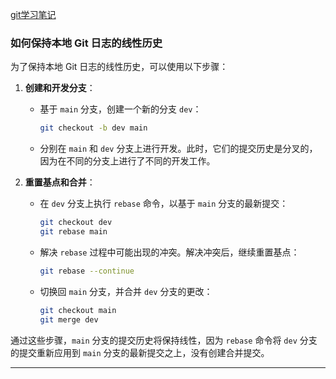 [git学习笔记](https://github.com/GGboya/Reading-notes/blob/main/git_book.md)



### 如何保持本地 Git 日志的线性历史

为了保持本地 Git 日志的线性历史，可以使用以下步骤：

1. **创建和开发分支**：
   - 基于 `main` 分支，创建一个新的分支 `dev`：
     ```bash
     git checkout -b dev main
     ```
   - 分别在 `main` 和 `dev` 分支上进行开发。此时，它们的提交历史是分叉的，因为在不同的分支上进行了不同的开发工作。

2. **重置基点和合并**：
   - 在 `dev` 分支上执行 `rebase` 命令，以基于 `main` 分支的最新提交：
     ```bash
     git checkout dev
     git rebase main
     ```
   - 解决 `rebase` 过程中可能出现的冲突。解决冲突后，继续重置基点：
     ```bash
     git rebase --continue
     ```
   - 切换回 `main` 分支，并合并 `dev` 分支的更改：
     ```bash
     git checkout main
     git merge dev
     ```

通过这些步骤，`main` 分支的提交历史将保持线性，因为 `rebase` 命令将 `dev` 分支的提交重新应用到 `main` 分支的最新提交之上，没有创建合并提交。

---
